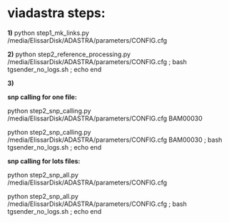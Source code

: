 # viadastra steps:

**1)** python step1_mk_links.py /media/ElissarDisk/ADASTRA/parameters/CONFIG.cfg

**2)** python step2_reference_processing.py /media/ElissarDisk/ADASTRA/parameters/CONFIG.cfg ; bash tgsender_no_logs.sh ; echo end

**3)** 

**snp calling for one file:**

python step2_snp_calling.py /media/ElissarDisk/ADASTRA/parameters/CONFIG.cfg BAM00030

python step2_snp_calling.py /media/ElissarDisk/ADASTRA/parameters/CONFIG.cfg BAM00030 ; bash tgsender_no_logs.sh ; echo end

**snp calling for lots files:**

python step2_snp_all.py /media/ElissarDisk/ADASTRA/parameters/CONFIG.cfg

python step2_snp_all.py /media/ElissarDisk/ADASTRA/parameters/CONFIG.cfg ; bash tgsender_no_logs.sh ; echo end
